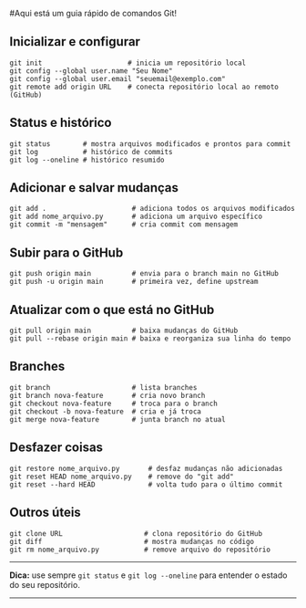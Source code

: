 #Aqui está um guia rápido de comandos Git!

## Inicializar e configurar

```
git init                     # inicia um repositório local
git config --global user.name "Seu Nome"
git config --global user.email "seuemail@exemplo.com"
git remote add origin URL    # conecta repositório local ao remoto (GitHub)
```

## Status e histórico

```
git status        # mostra arquivos modificados e prontos para commit
git log           # histórico de commits
git log --oneline # histórico resumido
```

## Adicionar e salvar mudanças

```
git add .                     # adiciona todos os arquivos modificados
git add nome_arquivo.py       # adiciona um arquivo específico
git commit -m "mensagem"      # cria commit com mensagem
```

## Subir para o GitHub

```
git push origin main          # envia para o branch main no GitHub
git push -u origin main       # primeira vez, define upstream
```

## Atualizar com o que está no GitHub

```
git pull origin main          # baixa mudanças do GitHub
git pull --rebase origin main # baixa e reorganiza sua linha do tempo
```

## Branches

```
git branch                    # lista branches
git branch nova-feature       # cria novo branch
git checkout nova-feature     # troca para o branch
git checkout -b nova-feature  # cria e já troca
git merge nova-feature        # junta branch no atual
```

## Desfazer coisas

```
git restore nome_arquivo.py       # desfaz mudanças não adicionadas
git reset HEAD nome_arquivo.py    # remove do "git add"
git reset --hard HEAD             # volta tudo para o último commit
```

## Outros úteis

```
git clone URL                    # clona repositório do GitHub
git diff                         # mostra mudanças no código
git rm nome_arquivo.py           # remove arquivo do repositório
```

---

**Dica:** use sempre `git status` e `git log --oneline` para entender o estado do seu repositório.

---

